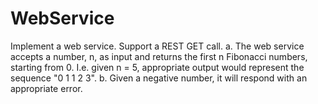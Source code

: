 # WebService
Implement a web service.
Support a REST GET call.
 a. The web service accepts a number, n, as input and returns the first n Fibonacci numbers, starting from 0. I.e. given n = 5, appropriate output would represent the sequence "0 1 1 2 3".
 b. Given a negative number, it will respond with an appropriate error.
